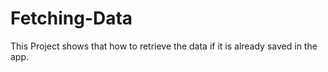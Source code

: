 # Fetching-Data
This Project shows that how to retrieve the data if it is already saved in the app.
